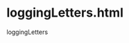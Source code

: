# loggingLetters.html
loggingLetters
<!DOCTYPE html>
<html>
<head>
    <script type="text/javascript" src="loggingLetters.js"></script>
</head>
<body>
</body>
</html>
